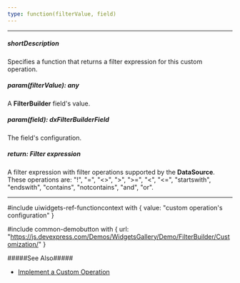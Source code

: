 ```yaml
---
type: function(filterValue, field)
---
```

---
##### shortDescription
Specifies a function that returns a filter expression for this custom operation.

##### param(filterValue): any
A **FilterBuilder** field's value.

##### param(field): dxFilterBuilderField
The field's configuration.

##### return: Filter expression
A filter expression with filter operations supported by the **DataSource**.  
These operations are: "!", "=", "<>", ">", ">=", "<", "<=", "startswith", "endswith", "contains", "notcontains", "and", "or".

---
#include uiwidgets-ref-functioncontext with { 
    value: "custom operation's configuration"
}

#include common-demobutton with {
    url: "https://js.devexpress.com/Demos/WidgetsGallery/Demo/FilterBuilder/Customization/"
}

#####See Also#####
- [Implement a Custom Operation](/concepts/05%20Widgets/FilterBuilder/50%20Implement%20a%20Custom%20Operation.md '/Documentation/Guide/Widgets/FilterBuilder/Implement_a_Custom_Operation/')